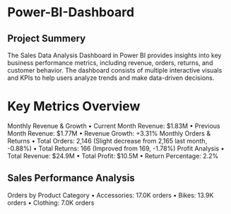 # Power-BI-Dashboard
## Project Summery
The Sales Data Analysis Dashboard in Power BI provides insights into key business performance metrics, including revenue, orders, returns, and customer behavior. The dashboard consists of multiple interactive visuals and KPIs to help users analyze trends and make data-driven decisions.


# Key Metrics Overview
 Monthly Revenue & Growth
•	Current Month Revenue: $1.83M
•	Previous Month Revenue: $1.77M
•	Revenue Growth: +3.31% 
 Monthly Orders & Returns
•	Total Orders: 2,146 (Slight decrease from 2,165 last month, -0.88%)
•	Total Returns: 166 (Improved from 169, -1.78%)
 Profit Analysis
•	Total Revenue: $24.9M
•	Total Profit: $10.5M
•	Return Percentage: 2.2%
## Sales Performance Analysis
 Orders by Product Category
•	Accessories: 17.0K orders
•	Bikes: 13.9K orders
•	Clothing: 7.0K orders

